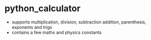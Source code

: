 # python_calculator

- supports multiplication, division, subtraction addition, parenthesis, exponents and trigs
- contains a few maths and physics constants
